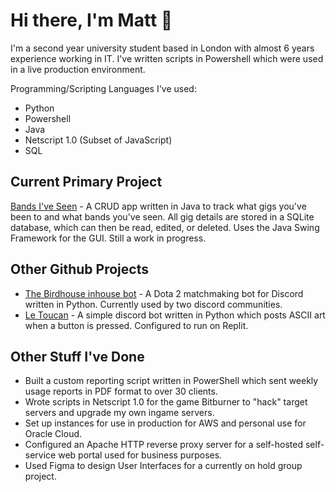 # Hi there, I'm Matt 👋

I'm a second year university student based in London with almost 6 years experience working in IT. I've written scripts in Powershell which were used in a live production environment.

Programming/Scripting Languages I've used:
- Python
- Powershell
- Java
- Netscript 1.0 (Subset of JavaScript)
- SQL

## Current Primary Project
[Bands I've Seen](https://github.com/Samsquamptch/BandsIveSeen) - A CRUD app written in Java to track what gigs you've been to and what bands you've seen. All gig details are stored in a SQLite database, which can then be read, edited, or deleted. Uses the Java Swing Framework for the GUI. Still a work in progress.

## Other Github Projects

- [The Birdhouse inhouse bot](https://github.com/Teky500/doghouse) - A Dota 2 matchmaking bot for Discord written in Python. Currently used by two discord communities.
- [Le Toucan](https://github.com/Samsquamptch/LeToucan) - A simple discord bot written in Python which posts ASCII art when a button is pressed. Configured to run on Replit.

## Other Stuff I've Done

- Built a custom reporting script written in PowerShell which sent weekly usage reports in PDF format to over 30 clients.
- Wrote scripts in Netscript 1.0 for the game Bitburner to "hack" target servers and upgrade my own ingame servers.
- Set up instances for use in production for AWS and personal use for Oracle Cloud.
- Configured an Apache HTTP reverse proxy server for a self-hosted self-service web portal used for business purposes.
- Used Figma to design User Interfaces for a currently on hold group project.

<!---
Samsquamptch/Samsquamptch is a ✨ special ✨ repository because its `README.md` (this file) appears on your GitHub profile.
You can click the Preview link to take a look at your changes.
--->
